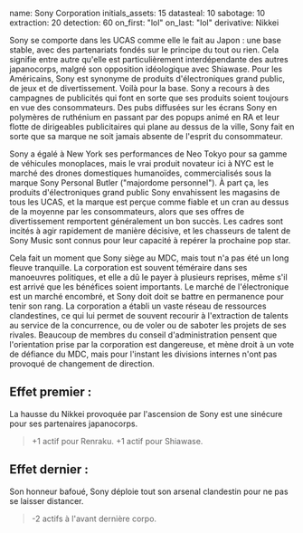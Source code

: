 name: Sony Corporation
initials_assets: 15
datasteal: 10
sabotage: 10
extraction: 20
detection: 60
on_first: "lol"
on_last: "lol"
derivative: Nikkei

Sony se comporte dans les UCAS comme elle le fait au Japon : une base stable, avec des partenariats fondés sur le principe du tout ou rien. Cela signifie entre autre qu'elle est particulièrement interdépendante des autres japanocorps, malgré son opposition idéologique avec Shiawase. Pour les Américains, Sony est synonyme de produits d'électroniques grand public, de jeux et de divertissement. Voilà pour la base. Sony a recours à des campagnes de publicités qui font en sorte que ses produits soient toujours en vue des consommateurs. Des pubs diffusées sur les écrans Sony en polymères de ruthénium en passant par des popups animé en RA et leur flotte de dirigeables publicitaires qui plane au dessus de la ville, Sony fait en sorte que sa marque ne soit jamais absente de l'esprit du consommateur.

Sony a égalé à New York ses performances de Neo Tokyo pour sa gamme de véhicules monoplaces, mais le vrai produit novateur ici à NYC est le marché des drones domestiques humanoïdes, commercialisés sous la marque Sony Personal Butler ("majordome personnel"). À part ça, les produits d'électroniques grand public Sony envahissent les magasins de tous les UCAS, et la marque est perçue comme fiable et un cran au dessus de la moyenne par les consommateurs, alors que ses offres de divertissement remportent généralement un bon succès. Les cadres sont incités à agir rapidement de manière décisive, et les chasseurs de talent de Sony Music sont connus pour leur capacité à repérer la prochaine pop star.

Cela fait un moment que Sony siège au MDC, mais tout n'a pas été un long fleuve tranquille. La corporation est souvent téméraire dans ses manoeuvres politiques, et elle a dû le payer à plusieurs reprises, même s'il est arrivé que les bénéfices soient importants. Le marché de l'électronique est un marché encombré, et Sony doit doit se battre en permanence pour tenir son rang. La corporation a établi un vaste réseau de ressources clandestines, ce qui lui permet de souvent recourir à l'extraction de talents au service de la concurrence, ou de voler ou de saboter les projets de ses rivales. Beaucoup de membres du conseil d'administration pensent que l'orientation prise par la corporation est dangereuse, et mène droit à un vote de défiance du MDC, mais pour l'instant les divisions internes n'ont pas provoqué de changement de direction.

## Effet premier :
La hausse du Nikkei provoquée par l'ascension de Sony est une sinécure pour ses partenaires japanocorps.

>+1 actif pour Renraku.
>+1 actif pour Shiawase.

## Effet dernier :
Son honneur bafoué, Sony déploie tout son arsenal clandestin pour ne pas se laisser distancer.

>-2 actifs à l'avant dernière corpo.

